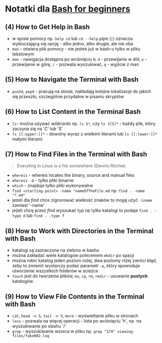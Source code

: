 # Notatki dla **[Bash for beginners](https://www.youtube.com/playlist?list=PLlrxD0HtieHh9ZhrnEbZKhzk0cetzuX7l)**

## (4) How to Get Help in Bash
- w opisie pomocy np. `help cd` lub `cd --help` pipe (`|`) oznacza wykluczającą się opcję - albo jedno, albo drugie, ale nie oba
- `man` - otwiera plik pomocy - nie jesteś już w bash-u tylko w pliku tekstowym
- `man` - nawigacja dostępna po wciśnięciu `H`; `d` - przewijanie w dół, `u` - przewijanie w górę, `/` - pozwala wyszukiwać, `q` - wyjście z man

## (5) How to Navigate the Terminal with Bash
- `pushd`, `popd` - pracują na stosie, nakładają kolejne lokalizacje do jakich się przeszło, szczególnie przydatne w pisaniu skryptów

## (6) How to List Content in the Terminal Bash
- `ls`- można używać _wildcards_ np. `ls S*`, czy `ls [CS]*` - każdy plik, który zaczyna się na 'C' lub 'S'
- `ls [[:upper:]]*` - dowolny wyraz z wielkimi literami lub `ls [[:lower:]]*` małymi literami

## (7) How to Find Files in the Terminal with Bash
> Everyting in Linux is a file somewhere (Dennis Ritchie)
- `whereis` - whereis locates the binary, source and manual files
- `whereis -b` - tylko pliki binarne
- `which` - znajduje tylko pliki wykonywalne
- `find <starting-point> -name "nameOfTheFile.md` np. `find . -name "*.md"`
- jeżeli dla _find_ chce zignorować wielkość znaków to mogę użyć `-iname` zamiast '-name'
- jeżeli chcę przez _find_ wyszukać typ np tylko katalogi to podaje `find . -type d` lub `find . -type f`

## (8) How to Work with Directories in the Terminal with Bash
- katalogi są zaznaczone na zielono w bashu
- można zakładać wiele katalogów poleceniem `mkdir` po spacji
- można robić katalog jeden poziom niżej, dwa poziomy niżej zwróci błąd, żeby to zmienić wystarczy podać parametr `-p`, który spowoduje utworzenie wszystkich folderów w ścieżce
- `touch` jest do tworzenia plików, `mv`, `cp`, `rm`, `rmdir` - usuwanie **pustych** katalogów.

## (9) How to View File Contents in the Terminal with Bash
- `cat`, `head -n 5`, `tail -n 5`, `more` - wyświetlanie pliku w stronach
- `less` - pozwala na więcej operacji - lista po wciśnięciu 'h', np. na wyszukiwanie po slashu '/'
- `grep` - wyszukiwanie wzorca w pliku np. `grep "174" viewing-files/fake002.log`



